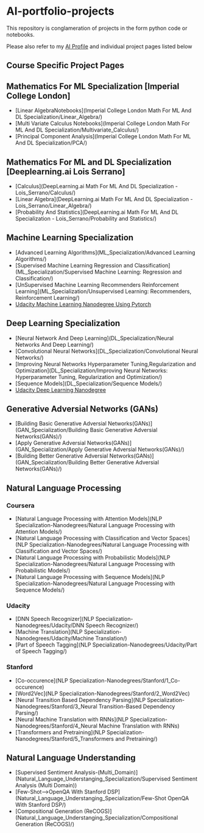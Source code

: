 # AI-portfolio-projects

This repository is conglameration of projects in the form python code or notebooks. 

Please also refer to my [AI Profile](https://sugiv.fyi/ai) and individual project pages listed below

## Course Specific Project Pages

## Mathematics For ML Specialization [Imperial College London]

- [Linear AlgebraNotebooks](Imperial College London Math For ML And DL Specialization/Linear_Algebra/)
- [Multi Variate Calculus Notebooks](Imperial College London Math For ML And DL Specialization/Multivariate_Calculus/)
- [Principal Component Analysis](Imperial College London Math For ML And DL Specialization/PCA/)

## Mathematics For ML and DL Specialization [Deeplearning.ai Lois Serrano]

- [Calculus](DeepLearning.ai Math For ML And DL Specialization - Lois_Serrano/Calculus/)
- [Linear Algebra](DeepLearning.ai Math For ML And DL Specialization - Lois_Serrano/Linear_Algebra/)
- [Probability And Statistics](DeepLearning.ai Math For ML And DL Specialization - Lois_Serrano/Probability and Statistics/)

## Machine Learning Specialization

- [Advanced Learning Algorithms](ML_Specialization/Advanced Learning Algorithms/)
- [Supervised Machine Learning Regression and Classification](ML_Specialization/Supervised Machine Learning: Regression and Classification/)
- [UnSupervised Machine Learning Recommenders Reinforcement Learning](ML_Specialization/Unsupervised Learning: Recommenders, Reinforcement Learning/)
- [Udacity Machine Learning Nanodegree Using Pytorch](ML_Specialization/Udacity/)

## Deep Learning Specialization

- [Neural Network And Deep Learning](DL_Specialization/Neural Networks And Deep Learning/)
- [Convolutional Neural Networks](DL_Specialization/Convolutional Neural Networks/)
- [Improving Neural Networks Hyperparameter Tuning,Regularization and Optimization](DL_Specialization/Improving Neural Networks: Hyperparameter Tuning, Regularization and Optimization/)
- [Sequence Models](DL_Specialization/Sequence Models/)
- [Udacity Deep Learning Nanodegree](DL_Specialization/Udacity/)

## Generative Adversial Networks (GANs)

- [Building Basic Generative Adversial Networks(GANs)](GAN_Specialization/Building Basic Generative Adversial Networks(GANs)/)
- [Apply Generative Adversial Networks(GANs)](GAN_Specialization/Apply Generative Adversial Networks(GANs)/)
- [Building Better Generative Adversial Networks(GANs)](GAN_Specialization/Building Better Generative Adversial Networks(GANs)/)

## Natural Language Processing

### Coursera

- [Natural Language Processing with Attention Models](NLP Specialization-Nanodegrees/Natural Language Processing with Attention Models/)
- [Natural Language Processing with Classification and Vector Spaces](NLP Specialization-Nanodegrees/Natural Language Processing with Classification and Vector Spaces/)
- [Natural Language Processing with Probabilistic Models](NLP Specialization-Nanodegrees/Natural Language Processing with Probabilistic Models/)
- [Natural Language Processing with Sequence Models](NLP Specialization-Nanodegrees/Natural Language Processing with Sequence Models/)

### Udacity

- [DNN Speech Recognizer](NLP Specialization-Nanodegrees/Udacity/DNN Speech Recognizer/)
- [Machine Translation](NLP Specialization-Nanodegrees/Udacity/Machine Translation/)
- [Part of Speech Tagging](NLP Specialization-Nanodegrees/Udacity/Part of Speech Tagging/)

### Stanford

- [Co-occurence](NLP Specialization-Nanodegrees/Stanford/1_Co-occurence)
- [Word2Vec](NLP Specialization-Nanodegrees/Stanford/2_Word2Vec)
- [Neural Transition Based Dependency Parsing](NLP Specialization-Nanodegrees/Stanford/3_Neural Transition-Based Dependency Parsing/)
- [Neural Machine Translation with RNNs](NLP Specialization-Nanodegrees/Stanford/4_Neural Machine Translation with RNNs)
- [Transformers and Pretraining](NLP Specialization-Nanodegrees/Stanford/5_Transformers and Pretraining/)


## Natural Language Understanding

- [Supervised Sentiment Analysis-(Multi_Domain)](Natural_Language_Understanging_Specialization/Supervised Sentiment Analysis (Multi Domain))
- [Few-Shot-->OpenQA With Stanford DSP](Natural_Language_Understanging_Specialization/Few-Shot OpenQA With Stanford DSP/)
- [Compositional Generation (ReCOGS)](Natural_Language_Understanging_Specialization/Compositional Generation (ReCOGS)/)